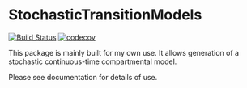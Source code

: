 # StochasticTransitionModels

[![Build Status](https://github.com/markgpritchard/StochasticTransitionModels.jl/actions/workflows/CI.yml/badge.svg?branch=main)](https://github.com/markgpritchard/StochasticTransitionModels.jl/actions/workflows/CI.yml?query=branch%3Amain)
[![codecov](https://codecov.io/gh/markgpritchard/StochasticTransitionModels.jl/graph/badge.svg?token=2FWXZYCS0I)](https://codecov.io/gh/markgpritchard/StochasticTransitionModels.jl)

This package is mainly built for my own use. It allows generation of a stochastic continuous-time compartmental model.

Please see documentation for details of use.